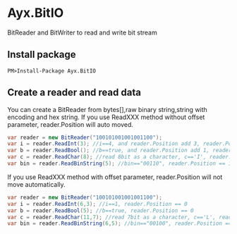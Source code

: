 # Ayx.BitIO
BitReader and BitWriter to read and write bit stream

## Install package
```
PM>Install-Package Ayx.BitIO
```

## Create a reader and read data
You can create a BitReader from bytes[],raw binary string,string with encoding and hex string.
If you use ReadXXX method without offset parameter, reader.Position will auto moved.
``` C#
var reader = new BitReader("100101001001001100");
var i = reader.ReadInt(3); //i==4, and reader.Position add 3, reader.Position == 3
var b = reader.ReadBool(); //b==true, and reader.Position add 1, reader.Position == 4
var c = reader.ReadChar(8); //read 8bit as a character, c=='I', reader.Position == 12
var bin = reader.ReadBinString(5); //bin=="00110", reader.Position == 17
```
If you use ReadXXX method with offset parameter, reader.Position will not move automatically.
``` C#
var reader = new BitReader("100101001001001100");
var i = reader.ReadInt(6,3); //i==1, reader.Position == 0
var b = reader.ReadBool(5); //b==true, reader.Position == 0
var c = reader.ReadChar(11,7); //read 7bit as a character, c=='L', reader.Position == 0
var bin = reader.ReadBinString(6,5); //bin=="00100", reader.Position == 0
```
